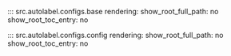 ::: src.autolabel.configs.base
    rendering:
        show_root_full_path: no
        show_root_toc_entry: no

::: src.autolabel.configs.config
    rendering:
        show_root_full_path: no
        show_root_toc_entry: no